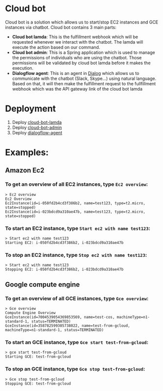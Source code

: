 # Cloud bot

Cloud bot is a solution which allows us to start/stop EC2 instances and GCE instances via chatbot.
Cloud bot contains 3 main parts:
* **Cloud bot lamda**: This is the fulfillment webhook which will be requested whenever we interact with the chatbot. The lamda will execute the action based on our command.
* **Cloud bot admin**: This is a Spring application which is used to manage the permissions of individuals who are using the chatbot. Those permissions will be validated by cloud bot lamda before it makes the execution.
* **Dialogflow agent**: This is an agent in [Dialog](https://console.dialogflow.com) which allows us to communicate with the chatbot (Slack, Skype...) using natural language. Based on that, it will then make the fulfillment request to the fullfillment webhook which was the API gateway link of the cloud bot lamda

# Deployment

1. Deploy [cloud-bot-lamda](cloud-bot-lamda)
2. Deploy [cloud-bot-admin](cloud-bot-admin)
3. Deploy [dialogflow-agent](dialogflow-agent)

# Examples:

## Amazon Ec2
### To get an overview of all EC2 instances, type `Ec2 overview`:
```
> Ec2 overview
Ec2 Overview
Ec2Instance(id=i-050fd2b4cd3f386b2, name=test123, type=t2.micro, state=stopped)
Ec2Instance(id=i-023bdcd9a310ae47b, name=test123, type=t2.micro, state=stopped)
```

### To start an EC2 instance, type `Start ec2 with name test123`:
```
> Start ec2 with name test123
Starting EC2: i-050fd2b4cd3f386b2, i-023bdcd9a310ae47b
```

### To stop an EC2 instance, type `Stop ec2 with name test123`:
```
> Start ec2 with name test123
Stopping EC2: i-050fd2b4cd3f386b2, i-023bdcd9a310ae47b
```

## Google compute engine
### To get an overview of all GCE instances, type `Gce overview`:
```
> Gce overview
Compute Engine Overview
GceInstance(id=7004539054369853569, name=test-cos, machineType=n1-standard-1, status=TERMINATED)
GceInstance(id=358782599305738022, name=test-from-gcloud, machineType=n1-standard-1, status=TERMINATED)
```

### To start an GCE instance, type `Gce start test-from-gcloud`:
```
> gce start test-from-gcloud
Starting GCE: test-from-gcloud
```

### To stop an GCE instance, type `Gce stop test-from-gcloud`:
```
> Gce stop test-from-gcloud
Stopping GCE: test-from-gcloud
```

